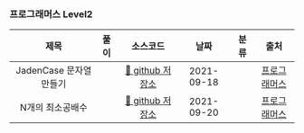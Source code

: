 ### 프로그래머스 Level2

|           제목            | 풀이                                                 |                                                      소스코드                                                      |    날짜    | 분류 |     출처     |
| :-----------------------: | :--------------------------------------------------- | :----------------------------------------------------------------------------------------------------------------: | :--------: | :--: | :----------: |
| JadenCase 문자열 만들기| | [📎 github 저장소 ](https://github.com/devhyun637/Algorithm_JavaScript/blob/master/programmers/level2/JadenCase_문자열_만들기.js) | 2021-09-18 |      | [프로그래머스](https://programmers.co.kr/learn/courses/30/lessons/12951) |
| N개의 최소공배수| | [📎 github 저장소 ](https://github.com/devhyun637/Algorithm_JavaScript/blob/master/programmers/level2/N개의_최소공배수.js) | 2021-09-20 |      | [프로그래머스](https://programmers.co.kr/learn/courses/30/lessons/12953) |
